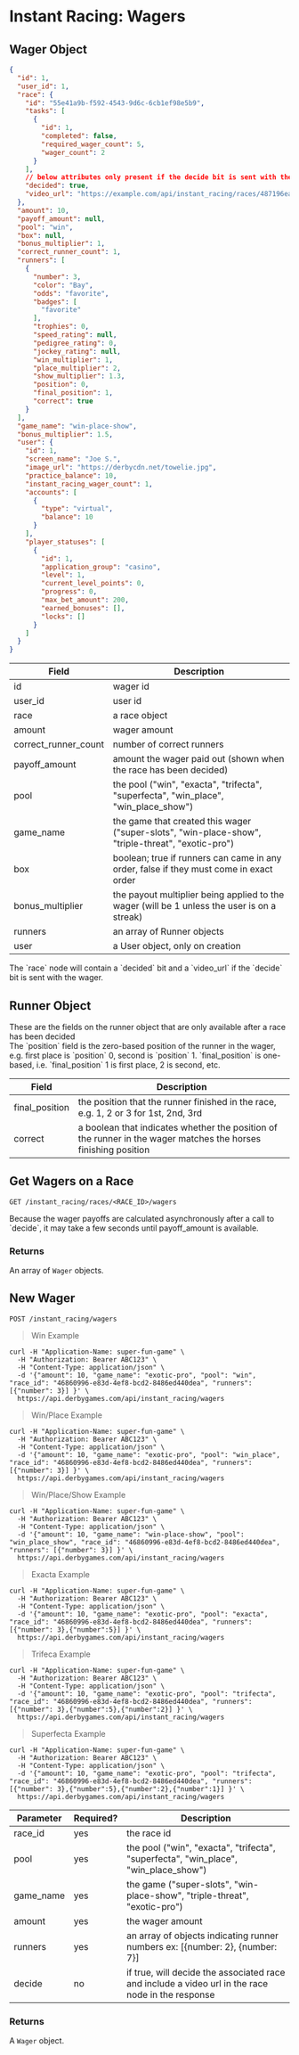 # Instant Racing: Wagers

## Wager Object

```json
{
  "id": 1,
  "user_id": 1,
  "race": {
    "id": "55e41a9b-f592-4543-9d6c-6cb1ef98e5b9",
    "tasks": [
      {
        "id": 1,
        "completed": false,
        "required_wager_count": 5,
        "wager_count": 2
      }
    ],
    // below attributes only present if the decide bit is sent with the wager
    "decided": true,
    "video_url": "https://example.com/api/instant_racing/races/487196ea-04a4-48b1-abd5-13bcff683791/video/playlist.m3u8?..."
  },
  "amount": 10,
  "payoff_amount": null,
  "pool": "win",
  "box": null,
  "bonus_multiplier": 1,
  "correct_runner_count": 1,
  "runners": [
    {
      "number": 3,
      "color": "Bay",
      "odds": "favorite",
      "badges": [
        "favorite"
      ],
      "trophies": 0,
      "speed_rating": null,
      "pedigree_rating": 0,
      "jockey_rating": null,
      "win_multiplier": 1,
      "place_multiplier": 2,
      "show_multiplier": 1.3,
      "position": 0,
      "final_position": 1,
      "correct": true
    }
  ],
  "game_name": "win-place-show",
  "bonus_multiplier": 1.5,
  "user": {
    "id": 1,
    "screen_name": "Joe S.",
    "image_url": "https://derbycdn.net/towelie.jpg",
    "practice_balance": 10,
    "instant_racing_wager_count": 1,
    "accounts": [
      {
        "type": "virtual",
        "balance": 10
      }
    ],
    "player_statuses": [
      {
        "id": 1,
        "application_group": "casino",
        "level": 1,
        "current_level_points": 0,
        "progress": 0,
        "max_bet_amount": 200,
        "earned_bonuses": [],
        "locks": []
      }
    ]
  }
}
```

Field | Description
----- | -----------
id | wager id
user_id | user id
race | a race object
amount | wager amount
correct_runner_count | number of correct runners
payoff_amount | amount the wager paid out (shown when the race has been decided)
pool | the pool ("win", "exacta", "trifecta", "superfecta", "win_place", "win_place_show")
game_name | the game that created this wager ("super-slots", "win-place-show", "triple-threat", "exotic-pro")
box | boolean; true if runners can came in any order, false if they must come in exact order
bonus_multiplier | the payout multiplier being applied to the wager (will be 1 unless the user is on a streak)
runners | an array of Runner objects
user | a User object, only on creation

<aside class="notice">
  The `race` node will contain a `decided` bit and a `video_url` if the `decide` bit is sent with the wager.
</aside>

## Runner Object
<aside class="notice">
  These are the fields on the runner object that are only available after a race has been decided
</aside>

<aside class='warning'>
  The `position` field is the zero-based position of the runner in the wager, e.g. first place is `position` 0, second is `position` 1.
  `final_position` is one-based, i.e. `final_position` 1 is first place, 2 is second, etc.
</aside>

Field | Description
----- | -----------
final_position | the position that the runner finished in the race, e.g. 1, 2 or 3 for 1st, 2nd, 3rd
correct | a boolean that indicates whether the position of the runner in the wager matches the horses finishing position


## Get Wagers on a Race

`GET /instant_racing/races/<RACE_ID>/wagers`

<aside class="notice">
Because the wager payoffs are calculated asynchronously after a call to `decide`, it may take a few seconds until payoff_amount is available.
</aside>

### Returns

An array of `Wager` objects.

## New Wager

`POST /instant_racing/wagers`

> Win Example

```curl
curl -H "Application-Name: super-fun-game" \
  -H "Authorization: Bearer ABC123" \
  -H "Content-Type: application/json" \
  -d '{"amount": 10, "game_name": "exotic-pro", "pool": "win", "race_id": "46860996-e83d-4ef8-bcd2-8486ed440dea", "runners": [{"number": 3}] }' \
  https://api.derbygames.com/api/instant_racing/wagers
```

> Win/Place Example

```curl
curl -H "Application-Name: super-fun-game" \
  -H "Authorization: Bearer ABC123" \
  -H "Content-Type: application/json" \
  -d '{"amount": 10, "game_name": "exotic-pro", "pool": "win_place", "race_id": "46860996-e83d-4ef8-bcd2-8486ed440dea", "runners": [{"number": 3}] }' \
  https://api.derbygames.com/api/instant_racing/wagers
```

> Win/Place/Show Example

```curl
curl -H "Application-Name: super-fun-game" \
  -H "Authorization: Bearer ABC123" \
  -H "Content-Type: application/json" \
  -d '{"amount": 10, "game_name": "win-place-show", "pool": "win_place_show", "race_id": "46860996-e83d-4ef8-bcd2-8486ed440dea", "runners": [{"number": 3}] }' \
  https://api.derbygames.com/api/instant_racing/wagers
```

> Exacta Example

```curl
curl -H "Application-Name: super-fun-game" \
  -H "Authorization: Bearer ABC123" \
  -H "Content-Type: application/json" \
  -d '{"amount": 10, "game_name": "exotic-pro", "pool": "exacta", "race_id": "46860996-e83d-4ef8-bcd2-8486ed440dea", "runners": [{"number": 3},{"number":5}] }' \
  https://api.derbygames.com/api/instant_racing/wagers
```

> Trifeca Example

```curl
curl -H "Application-Name: super-fun-game" \
  -H "Authorization: Bearer ABC123" \
  -H "Content-Type: application/json" \
  -d '{"amount": 10, "game_name": "exotic-pro", "pool": "trifecta", "race_id": "46860996-e83d-4ef8-bcd2-8486ed440dea", "runners": [{"number": 3},{"number":5},{"number":2}] }' \
  https://api.derbygames.com/api/instant_racing/wagers
```

> Superfecta Example

```curl
curl -H "Application-Name: super-fun-game" \
  -H "Authorization: Bearer ABC123" \
  -H "Content-Type: application/json" \
  -d '{"amount": 10, "game_name": "exotic-pro", "pool": "trifecta", "race_id": "46860996-e83d-4ef8-bcd2-8486ed440dea", "runners": [{"number": 3},{"number":5},{"number":2},{"number":1}] }' \
  https://api.derbygames.com/api/instant_racing/wagers
```

Parameter | Required? | Description
--------- | --------- | -----------
race_id | yes | the race id
pool | yes | the pool ("win", "exacta", "trifecta", "superfecta", "win_place", "win_place_show")
game_name | yes | the game ("super-slots", "win-place-show", "triple-threat", "exotic-pro")
amount | yes | the wager amount
runners | yes | an array of objects indicating runner numbers ex: [{number: 2}, {number: 7}]
decide | no | if true, will decide the associated race and include a video url in the race node in the response

### Returns

A `Wager` object.

